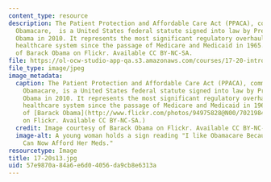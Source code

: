 ```yaml
---
content_type: resource
description: The Patient Protection and Affordable Care Act (PPACA), commonly called
  Obamacare,  is a United States federal statute signed into law by President Barack
  Obama in 2010. It represents the most significant regulatory overhaul of the country's
  healthcare system since the passage of Medicare and Medicaid in 1965. Image courtesy
  of Barack Obama on Flickr. Available CC BY-NC-SA.
file: https://ol-ocw-studio-app-qa.s3.amazonaws.com/courses/17-20-introduction-to-american-politics-spring-2013/57e9870a84a6e6d04056da9cb8e6313a_17-20s13.jpg
file_type: image/jpeg
image_metadata:
  caption: The Patient Protection and Affordable Care Act (PPACA), commonly called
    Obamacare, is a United States federal statute signed into law by President Barack
    Obama in 2010. It represents the most significant regulatory overhaul of the country's
    healthcare system since the passage of Medicare and Medicaid in 1965. (Image courtesy
    of [Barack Obama](http://www.flickr.com/photos/94975828@N00/7021984583/in/photolist-bGvvnH-btAGhA-btAGaU-btAGfL-bGvvzV-btAG5J-6Sxjwk-6SBnfs-dp3rSC-dp3s5f-bGxWv4-dp3rYw-fjVWCb-ddbS3u-dAPm5o-cnmuFj-cnmuyy-cnmupS-cnmu5d-cnmuUC-cnmtgA-cnmuCm-cnmuSU-cnmtL9-cnmtw3-cnmtqd-cnmuKE-cnmtC9-cnmumm-cnmtZj-cnmtTf-cnmu9U-d17hQS-dcm4cd-77NrKH-8BP7kS-8PTJoC-7Mshje-9r5HbE-7V1DXs-7HNSTY-8aDkef-8JLfaf-8Q9LYY-8d8cQx-8bk1X1-8ekbUE-85Enz3-93yiPC-7X17xX-7WrZYi)
    on Flickr. Available CC BY-NC-SA.)
  credit: Image courtesy of Barack Obama on Flickr. Available CC BY-NC-SA.
  image-alt: A young woman holds a sign reading "I like Obamacare Because My Grandma
    Can Now Afford Her Meds."
resourcetype: Image
title: 17-20s13.jpg
uid: 57e9870a-84a6-e6d0-4056-da9cb8e6313a
---
```

